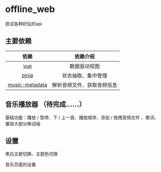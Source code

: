 # offline_web

尝试各种好玩的api

## 主要依赖

| 依赖 | 依赖介绍 |
| :----: | :----: |
| [vue](https://cn.vuejs.org/) | 数据驱动视图 |
| [pinia](https://pinia.vuejs.org/zh/) | 状态抽取、集中管理 |
| [music-metadata](https://github.com/Borewit/music-metadata/) | 解析音频文件、获取音频信息 |

## 音乐播放器 （待完成……）

基础功能：播放 / 暂停、下 / 上一首、播放顺序、添加 / 拖拽音频文件 、歌词、兼容大部分移动端

## 设置

黑白主题切换、主题色切换

音乐页面的设置
